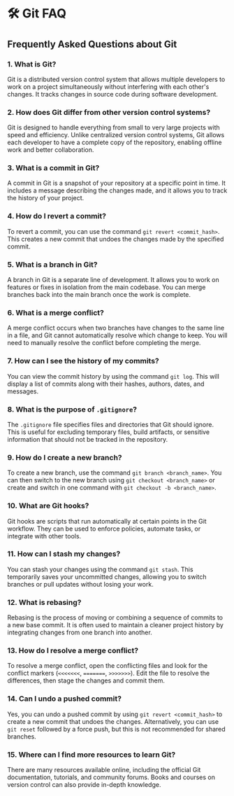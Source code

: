 # 🛠️ Git FAQ

## Frequently Asked Questions about Git

### 1. What is Git?
Git is a distributed version control system that allows multiple developers to work on a project simultaneously without interfering with each other's changes. It tracks changes in source code during software development.

### 2. How does Git differ from other version control systems?
Git is designed to handle everything from small to very large projects with speed and efficiency. Unlike centralized version control systems, Git allows each developer to have a complete copy of the repository, enabling offline work and better collaboration.

### 3. What is a commit in Git?
A commit in Git is a snapshot of your repository at a specific point in time. It includes a message describing the changes made, and it allows you to track the history of your project.

### 4. How do I revert a commit?
To revert a commit, you can use the command `git revert <commit_hash>`. This creates a new commit that undoes the changes made by the specified commit.

### 5. What is a branch in Git?
A branch in Git is a separate line of development. It allows you to work on features or fixes in isolation from the main codebase. You can merge branches back into the main branch once the work is complete.

### 6. What is a merge conflict?
A merge conflict occurs when two branches have changes to the same line in a file, and Git cannot automatically resolve which change to keep. You will need to manually resolve the conflict before completing the merge.

### 7. How can I see the history of my commits?
You can view the commit history by using the command `git log`. This will display a list of commits along with their hashes, authors, dates, and messages.

### 8. What is the purpose of `.gitignore`?
The `.gitignore` file specifies files and directories that Git should ignore. This is useful for excluding temporary files, build artifacts, or sensitive information that should not be tracked in the repository.

### 9. How do I create a new branch?
To create a new branch, use the command `git branch <branch_name>`. You can then switch to the new branch using `git checkout <branch_name>` or create and switch in one command with `git checkout -b <branch_name>`.

### 10. What are Git hooks?
Git hooks are scripts that run automatically at certain points in the Git workflow. They can be used to enforce policies, automate tasks, or integrate with other tools.

### 11. How can I stash my changes?
You can stash your changes using the command `git stash`. This temporarily saves your uncommitted changes, allowing you to switch branches or pull updates without losing your work.

### 12. What is rebasing?
Rebasing is the process of moving or combining a sequence of commits to a new base commit. It is often used to maintain a cleaner project history by integrating changes from one branch into another.

### 13. How do I resolve a merge conflict?
To resolve a merge conflict, open the conflicting files and look for the conflict markers (`<<<<<<<`, `=======`, `>>>>>>>`). Edit the file to resolve the differences, then stage the changes and commit them.

### 14. Can I undo a pushed commit?
Yes, you can undo a pushed commit by using `git revert <commit_hash>` to create a new commit that undoes the changes. Alternatively, you can use `git reset` followed by a force push, but this is not recommended for shared branches.

### 15. Where can I find more resources to learn Git?
There are many resources available online, including the official Git documentation, tutorials, and community forums. Books and courses on version control can also provide in-depth knowledge.
